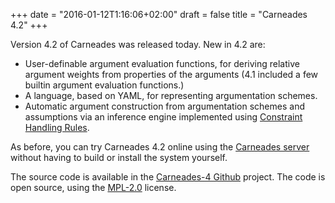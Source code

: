 +++
date = "2016-01-12T1:16:06+02:00"
draft = false
title = "Carneades 4.2"
+++

Version 4.2 of Carneades was released today.  New in 4.2 are:

- User-definable argument evaluation functions, for deriving relative
  argument weights from properties of the arguments (4.1 included a few
  builtin argument evaluation functions.)
- A language, based on YAML, for representing argumentation schemes. 
- Automatic argument construction from argumentation schemes and assumptions 
  via an inference engine implemented using
  [Constraint Handling Rules](https://dtai.cs.kuleuven.be/CHR/). 

As before, you can try Carneades 4.2 online using the
[Carneades server](http://carneades.fokus.fraunhofer.de/carneades) without
having to build or install the system yourself.

The source code is available in the [Carneades-4
Github](https://github.com/carneades/carneades-4) project. The code is
open source, using the [MPL-2.0](https://www.mozilla.org/MPL/2.0/)
license.





